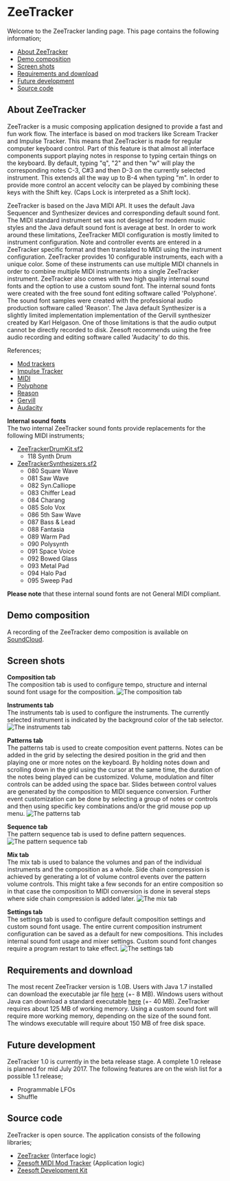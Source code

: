 ZeeTracker
==========
Welcome to the ZeeTracker landing page.
This page contains the following information;
 * [About ZeeTracker](#about-zeetracker)
 * [Demo composition](#demo-composition)
 * [Screen shots](#screen-shots)
 * [Requirements and download](#requirements-and-download)
 * [Future development](#future-development)
 * [Source code](#source-code)
  
About ZeeTracker
----------------
ZeeTracker is a music composing application designed to provide a fast and fun work flow.
The interface is based on mod trackers like Scream Tracker and Impulse Tracker.
This means that ZeeTracker is made for regular computer keyboard control.
Part of this feature is that almost all interface components support playing notes in response to typing certain things on the keyboard.
By default, typing "q", "2" and then "w" will play the corresponding notes C-3, C#3 and then D-3 on the currently selected instrument.
This extends all the way up to B-4 when typing "m".
In order to provide more control an accent velocity can be played by combining these keys with the Shift key.
(Caps Lock is interpreted as a Shift lock).
  
ZeeTracker is based on the Java MIDI API.
It uses the default Java Sequencer and Synthesizer devices and corresponding default sound font.
The MIDI standard instrument set was not designed for modern music styles and the Java default sound font is average at best.
In order to work around these limitations, ZeeTracker MIDI configuration is mostly limited to instrument configuration.
Note and controller events are entered in a ZeeTracker specific format and then translated to MIDI using the instrument configuration.
ZeeTracker provides 10 configurable instruments, each with a unique color.
Some of these instruments can use multiple MIDI channels in order to combine multiple MIDI instruments into a single ZeeTracker instrument.
ZeeTracker also comes with two high quality internal sound fonts and the option to use a custom sound font.
The internal sound fonts were created with the free sound font editing software called 'Polyphone'.
The sound font samples were created with the professional audio production software called 'Reason'.
The Java default Synthesizer is a slightly limited implementation implementation of the Gervill synthesizer created by Karl Helgason.
One of those limitations is that the audio output cannot be directly recorded to disk.
Zeesoft recommends using the free audio recording and editing software called 'Audacity' to do this.
  
References;  
 * [Mod trackers](https://en.wikipedia.org/wiki/Music_tracker)  
 * [Impulse Tracker](http://www.users.on.net/~jtlim/ImpulseTracker)  
 * [MIDI](https://en.wikipedia.org/wiki/General_MIDI)  
 * [Polyphone](http://polyphone-soundfonts.com)  
 * [Reason](https://www.propellerheads.se)  
 * [Gervill](https://docs.oracle.com/javase/8/docs/technotes/guides/sound/enhancements_7.html)  
 * [Audacity](http://www.audacityteam.org)  

**Internal sound fonts**  
The two internal ZeeTracker sound fonts provide replacements for the following MIDI instruments;  
 * [ZeeTrackerDrumKit.sf2](https://github.com/DyzLecticus/Zeesoft/raw/master/V3.0/ZeeTracker/resources/ZeeTrackerDrumKit.sf2)  
   * 118 Synth Drum  
 * [ZeeTrackerSynthesizers.sf2](https://github.com/DyzLecticus/Zeesoft/raw/master/V3.0/ZeeTracker/resources/ZeeTrackerSynthesizers.sf2)  
   * 080 Square Wave  
   * 081 Saw Wave  
   * 082 Syn.Calliope  
   * 083 Chiffer Lead  
   * 084 Charang  
   * 085 Solo Vox  
   * 086 5th Saw Wave  
   * 087 Bass & Lead  
   * 088 Fantasia  
   * 089 Warm Pad  
   * 090 Polysynth  
   * 091 Space Voice  
   * 092 Bowed Glass  
   * 093 Metal Pad  
   * 094 Halo Pad  
   * 095 Sweep Pad  
  
**Please note** that these internal sound fonts are not General MIDI compliant.
  
Demo composition
----------------
A recording of the ZeeTracker demo composition is available on [SoundCloud](https://soundcloud.com/dyz-lecticus/zeetracker-demo-composition).
  
Screen shots
------------
**Composition tab**  
The composition tab is used to configure tempo, structure and internal sound font usage for the composition.
<img alt="The composition tab" src="https://raw.githubusercontent.com/DyzLecticus/Zeesoft/master/ZeeTracker/screenshots/ZeeTracker_Tab_Composition.bmp">
  
  
**Instruments tab**  
The instruments tab is used to configure the instruments.
The currently selected instrument is indicated by the background color of the tab selector.
<img alt="The instruments tab" src="https://raw.githubusercontent.com/DyzLecticus/Zeesoft/master/ZeeTracker/screenshots/ZeeTracker_Tab_Instruments.bmp">
  
  
**Patterns tab**  
The patterns tab is used to create composition event patterns.
Notes can be added in the grid by selecting the desired position in the grid and then playing one or more notes on the keyboard.
By holding notes down and scrolling down in the grid using the cursor at the same time, the duration of the notes being played can be customized.
Volume, modulation and filter controls can be added using the space bar.
Slides between control values are generated by the composition to MIDI sequence conversion.
Further event customization can be done by selecting a group of notes or controls and then using specific key combinations and/or the grid mouse pop up menu.
<img alt="The patterns tab" src="https://raw.githubusercontent.com/DyzLecticus/Zeesoft/master/ZeeTracker/screenshots/ZeeTracker_Tab_Patterns.bmp">
  
  
**Sequence tab**  
The pattern sequence tab is used to define pattern sequences.
<img alt="The pattern sequence tab" src="https://raw.githubusercontent.com/DyzLecticus/Zeesoft/master/ZeeTracker/screenshots/ZeeTracker_Tab_Sequence.bmp">
  
  
**Mix tab**  
The mix tab is used to balance the volumes and pan of the individual instruments and the composition as a whole.
Side chain compression is achieved by generating a lot of volume control events over the pattern volume controls.
This might take a few seconds for an entire composition so in that case the composition to MIDI conversion is done in several steps where side chain compression is added later.
<img alt="The mix tab" src="https://raw.githubusercontent.com/DyzLecticus/Zeesoft/master/ZeeTracker/screenshots/ZeeTracker_Tab_Mix.bmp">
  
  
**Settings tab**  
The settings tab is used to configure default composition settings and custom sound font usage.
The entire current composition instrument configuration can be saved as a default for new compositions.
This includes internal sound font usage and mixer settings.
Custom sound font changes require a program restart to take effect.
<img alt="The settings tab" src="https://raw.githubusercontent.com/DyzLecticus/Zeesoft/master/ZeeTracker/screenshots/ZeeTracker_Tab_Settings.bmp">
  
Requirements and download
-------------------------
The most recent ZeeTracker version is 1.0B.
Users with Java 1.7 installed can download the executable jar file [here](https://dyz.home.xs4all.nl/ZeeTracker.jar) (+- 8 MB).
Windows users without Java can download a standard executable [here](https://dyz.home.xs4all.nl/ZeeTracker-1.0B.exe) (+- 40 MB).
ZeeTracker requires about 125 MB of working memory.
Using a custom sound font will require more working memory, depending on the size of the sound font.
The windows executable will require about 150 MB of free disk space.
  
Future development
------------------
ZeeTracker 1.0 is currently in the beta release stage.
A complete 1.0 release is planned for mid July 2017.
The following features are on the wish list for a possible 1.1 release;
 * Programmable LFOs
 * Shuffle
  
Source code
-----------
ZeeTracker is open source.
The application consists of the following libraries;
 * [ZeeTracker](https://github.com/DyzLecticus/Zeesoft/tree/master/V3.0/ZeeTracker/) (Interface logic)  
 * [Zeesoft MIDI Mod Tracker](https://github.com/DyzLecticus/Zeesoft/tree/master/V3.0/ZMMT/) (Application logic) 
 * [Zeesoft Development Kit](https://github.com/DyzLecticus/Zeesoft/tree/master/V3.0/ZDK/)  
  